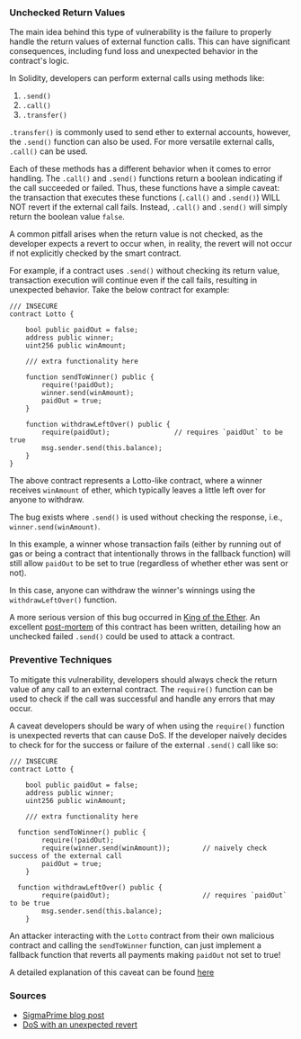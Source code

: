 ### Unchecked Return Values

The main idea behind this type of vulnerability is the failure to properly handle the return values of external function calls. This can have significant consequences, including fund loss and unexpected behavior in the contract's logic.

In Solidity, developers can perform external calls using methods like:

1. `.send()`
2. `.call()`
3. `.transfer()`

`.transfer()` is commonly used to send ether to external accounts, however, the `.send()` function can also be used. For more versatile external calls, `.call()` can be used.

Each of these methods has a different behavior when it comes to error handling. The `.call()` and `.send()` functions return a boolean indicating if the call succeeded or failed. Thus, these functions have a simple caveat: the transaction that executes these functions (`.call()` and `.send()`) WILL NOT revert if the external call fails. Instead, `.call()` and `.send()` will simply return the boolean value `false`.

A common pitfall arises when the return value is not checked, as the developer expects a revert to occur when, in reality, the revert will not occur if not explicitly checked by the smart contract.

For example, if a contract uses `.send()` without checking its return value, transaction execution will continue even if the call fails, resulting in unexpected behavior. Take the below contract for example:

```solidity
/// INSECURE
contract Lotto {

    bool public paidOut = false;
    address public winner;
    uint256 public winAmount;

    /// extra functionality here

    function sendToWinner() public {
        require(!paidOut);
        winner.send(winAmount);
        paidOut = true;
    }

    function withdrawLeftOver() public {
        require(paidOut);                // requires `paidOut` to be true
        msg.sender.send(this.balance);
    }
}
```

The above contract represents a Lotto-like contract, where a winner receives `winAmount` of ether, which typically leaves a little left over for anyone to withdraw.

The bug exists where `.send()` is used without checking the response, i.e., `winner.send(winAmount)`.

In this example, a winner whose transaction fails (either by running out of gas or being a contract that intentionally throws in the fallback function) will still allow `paidOut` to be set to true (regardless of whether ether was sent or not).

In this case, anyone can withdraw the winner's winnings using the `withdrawLeftOver()` function.

A more serious version of this bug occurred in [King of the Ether](https://www.kingoftheether.com/thrones/kingoftheether/index.html). An excellent [post-mortem](https://www.kingoftheether.com/postmortem.html) of this contract has been written, detailing how an unchecked failed `.send()` could be used to attack a contract.

### Preventive Techniques

To mitigate this vulnerability, developers should always check the return value of any call to an external contract. The `require()` function can be used to check if the call was successful and handle any errors that may occur.

A caveat developers should be wary of when using the `require()` function is unexpected reverts that can cause DoS. If the developer naively decides to check for for the success or failure of the external `.send()` call like so:

```solidity
/// INSECURE
contract Lotto {

    bool public paidOut = false;
    address public winner;
    uint256 public winAmount;

    /// extra functionality here

  function sendToWinner() public {
        require(!paidOut);
        require(winner.send(winAmount));        // naively check success of the external call
        paidOut = true;
    }

  function withdrawLeftOver() public {
        require(paidOut);                       // requires `paidOut` to be true
        msg.sender.send(this.balance);
    }
```

An attacker interacting with the `Lotto` contract from their own malicious contract and calling the `sendToWinner` function, can just implement a fallback function that reverts all payments making `paidOut` not set to true!

A detailed explanation of this caveat can be found [here](https://github.com/kadenzipfel/smart-contract-vulnerabilities/blob/master/vulnerabilities/dos-revert.md)

### Sources

- [SigmaPrime blog post](https://blog.sigmaprime.io/solidity-security.html#unchecked-calls)
- [DoS with an unexpected revert](https://github.com/kadenzipfel/smart-contract-vulnerabilities/blob/master/vulnerabilities/dos-revert.md#dos-with-unexpected-revert)

